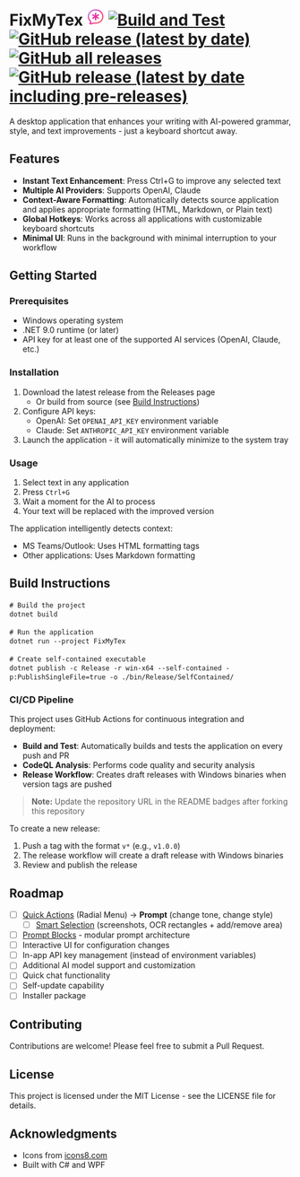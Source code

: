 # FixMyTex ![icon](FixMyTex/icons8-mutig-ai-32.png) [![Build and Test](https://github.com/0xMMA/FixMyTex/actions/workflows/build-and-test.yml/badge.svg)](https://github.com/0xMMA/FixMyTex/actions/workflows/build-and-test.yml) [![GitHub release (latest by date)](https://img.shields.io/github/v/release/0xMMA/FixMyTex)](https://github.com/0xMMA/FixMyTex/releases) [![GitHub all releases](https://img.shields.io/github/downloads/0xMMA/FixMyTex/total)](https://github.com/0xMMA/FixMyTex/releases) [![GitHub release (latest by date including pre-releases)](https://img.shields.io/github/v/release/0xMMA/FixMyTex?include_prereleases&label=pre-release)](https://github.com/0xMMA/FixMyTex/releases)

A desktop application that enhances your writing with AI-powered grammar, style, and text improvements - just a keyboard shortcut away.

## Features

- **Instant Text Enhancement**: Press Ctrl+G to improve any selected text
- **Multiple AI Providers**: Supports OpenAI, Claude
- **Context-Aware Formatting**: Automatically detects source application and applies appropriate formatting (HTML, Markdown, or Plain text)
- **Global Hotkeys**: Works across all applications with customizable keyboard shortcuts
- **Minimal UI**: Runs in the background with minimal interruption to your workflow

## Getting Started

### Prerequisites
- Windows operating system
- .NET 9.0 runtime (or later)
- API key for at least one of the supported AI services (OpenAI, Claude, etc.)

### Installation

1. Download the latest release from the Releases page
   - Or build from source (see [Build Instructions](#build-instructions))
2. Configure API keys:
   - OpenAI: Set `OPENAI_API_KEY` environment variable
   - Claude: Set `ANTHROPIC_API_KEY` environment variable
3. Launch the application - it will automatically minimize to the system tray

### Usage

1. Select text in any application
2. Press `Ctrl+G` 
3. Wait a moment for the AI to process
4. Your text will be replaced with the improved version

The application intelligently detects context:
- MS Teams/Outlook: Uses HTML formatting tags
- Other applications: Uses Markdown formatting

## Build Instructions

```
# Build the project
dotnet build

# Run the application
dotnet run --project FixMyTex

# Create self-contained executable
dotnet publish -c Release -r win-x64 --self-contained -p:PublishSingleFile=true -o ./bin/Release/SelfContained/
```

### CI/CD Pipeline

This project uses GitHub Actions for continuous integration and deployment:

- **Build and Test**: Automatically builds and tests the application on every push and PR
- **CodeQL Analysis**: Performs code quality and security analysis
- **Release Workflow**: Creates draft releases with Windows binaries when version tags are pushed

> **Note:** Update the repository URL in the README badges after forking this repository

To create a new release:
1. Push a tag with the format `v*` (e.g., `v1.0.0`)
2. The release workflow will create a draft release with Windows binaries
3. Review and publish the release

## Roadmap

- [ ] [Quick Actions](docs/feature%20quick%20actions.md) (Radial Menu) -> **Prompt** (change tone, change style)
  - [ ] [Smart Selection](docs/feature%20smart%20selection.md) (screenshots, OCR rectangles + add/remove area)

- [ ] [Prompt Blocks](docs/prompt%20blocks.md) - modular prompt architecture
- [ ] Interactive UI for configuration changes
- [ ] In-app API key management (instead of environment variables)
- [ ] Additional AI model support and customization
- [ ] Quick chat functionality
- [ ] Self-update capability
- [ ] Installer package

## Contributing

Contributions are welcome! Please feel free to submit a Pull Request.

## License

This project is licensed under the MIT License - see the LICENSE file for details.

## Acknowledgments

- Icons from [icons8.com](https://icons8.com)
- Built with C# and WPF
